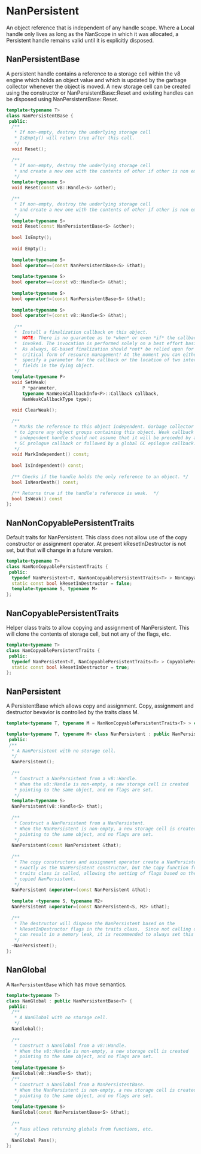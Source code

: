 # NanPersistent
An object reference that is independent of any handle scope. Where a Local
handle only lives as long as the NanScope in which it was allocated,
a Persistent handle remains valid until it is explicitly disposed.

## NanPersistentBase
A persistent handle contains a reference to a storage cell within
the v8 engine which holds an object value and which is updated by
the garbage collector whenever the object is moved.  A new storage
cell can be created using the constructor or NanPersistentBase::Reset and
existing handles can be disposed using NanPersistentBase::Reset.
```c++
template<typename T>
class NanPersistentBase {
 public:
  /**
   * If non-empty, destroy the underlying storage cell
   * IsEmpty() will return true after this call.
   */
  void Reset();

  /**
   * If non-empty, destroy the underlying storage cell
   * and create a new one with the contents of other if other is non empty
   */
  template<typename S>
  void Reset(const v8::Handle<S> &other);

  /**
   * If non-empty, destroy the underlying storage cell
   * and create a new one with the contents of other if other is non empty
   */
  template<typename S>
  void Reset(const NanPersistentBase<S> &other);
  
  bool IsEmpty();
  
  void Empty();
  
  template<typename S>
  bool operator==(const NanPersistentBase<S> &that);
  
  template<typename S>
  bool operator==(const v8::Handle<S> &that);
  
  template<typename S>
  bool operator!=(const NanPersistentBase<S> &that);
  
  template<typename S>
  bool operator!=(const v8::Handle<S> &that);
  
   /**
   *  Install a finalization callback on this object.
   *  NOTE: There is no guarantee as to *when* or even *if* the callback is
   *  invoked. The invocation is performed solely on a best effort basis.
   *  As always, GC-based finalization should *not* be relied upon for any
   *  critical form of resource management! At the moment you can either
   *  specify a parameter for the callback or the location of two internal
   *  fields in the dying object.
   */
  template<typename P>
  void SetWeak(
      P *parameter,
      typename NanWeakCallbackInfo<P>::Callback callback,
      NanWeakCallbackType type);
  
  void ClearWeak();

  /**
   * Marks the reference to this object independent. Garbage collector is free
   * to ignore any object groups containing this object. Weak callback for an
   * independent handle should not assume that it will be preceded by a global
   * GC prologue callback or followed by a global GC epilogue callback.
   */
  void MarkIndependent() const;
  
  bool IsIndependent() const;
  
  /** Checks if the handle holds the only reference to an object. */
  bool IsNearDeath() const;

  /** Returns true if the handle's reference is weak.  */
  bool IsWeak() const
};
```

## NanNonCopyablePersistentTraits
Default traits for NanPersistent. This class does not allow use of the copy
constructor or assignment operator. At present kResetInDestructor is not
set, but that will change in a future version.
```c++
template<typename T>
class NanNonCopyablePersistentTraits {
 public:
  typedef NanPersistent<T, NanNonCopyablePersistentTraits<T> > NonCopyablePersistent;
  static const bool kResetInDestructor = false;
  template<typename S, typename M>
};
```

## NanCopyablePersistentTraits
Helper class traits to allow copying and assignment of NanPersistent.
This will clone the contents of storage cell, but not any of the flags, etc.
```c++
template<typename T>
class NanCopyablePersistentTraits {
 public:
  typedef NanPersistent<T, NanCopyablePersistentTraits<T> > CopyablePersistent;
  static const bool kResetInDestructor = true;
};
```

## NanPersistent
A PersistentBase which allows copy and assignment.
Copy, assignment and destructor bevavior is controlled by the traits class M.
```c++
template<typename T, typename M = NanNonCopyablePersistentTraits<T> > class NanPersistent;

template<typename T, typename M> class NanPersistent : public NanPersistentBase<T> {
 public:
 /**
  * A NanPersistent with no storage cell.
  */
  NanPersistent();
  
  /**
   * Construct a NanPersistent from a v8::Handle.
   * When the v8::Handle is non-empty, a new storage cell is created
   * pointing to the same object, and no flags are set.
   */
  template<typename S>
  NanPersistent(v8::Handle<S> that);
  
  /**
   * Construct a NanPersistent from a NanPersistent.
   * When the NanPersistent is non-empty, a new storage cell is created
   * pointing to the same object, and no flags are set.
   */
  NanPersistent(const NanPersistent &that);
  
  /**
   * The copy constructors and assignment operator create a NanPersistent
   * exactly as the NanPersistent constructor, but the Copy function from the
   * traits class is called, allowing the setting of flags based on the
   * copied NanPersistent.
   */
  NanPersistent &operator=(const NanPersistent &that);
  
  template <typename S, typename M2>
  NanPersistent &operator=(const NanPersistent<S, M2> &that);
  
  /**
   * The destructor will dispose the NanPersistent based on the
   * kResetInDestructor flags in the traits class.  Since not calling dispose
   * can result in a memory leak, it is recommended to always set this flag.
   */  
  ~NanPersistent();
};
```

## NanGlobal
A `NanPersistentBase` which has move semantics.
```c++
template<typename T>
class NanGlobal : public NanPersistentBase<T> {
 public:
  /**
   * A NanGlobal with no storage cell.
   */
  NanGlobal();
  
  /**
   * Construct a NanGlobal from a v8::Handle.
   * When the v8::Handle is non-empty, a new storage cell is created
   * pointing to the same object, and no flags are set.
   */
  template<typename S>
  NanGlobal(v8::Handle<S> that);
  /**
   * Construct a NanGlobal from a NanPersistentBase.
   * When the NanPersistent is non-empty, a new storage cell is created
   * pointing to the same object, and no flags are set.
   */
  template<typename S>
  NanGlobal(const NanPersistentBase<S> &that);
  
  /**
   * Pass allows returning globals from functions, etc.
   */
  NanGlobal Pass();
};
```
